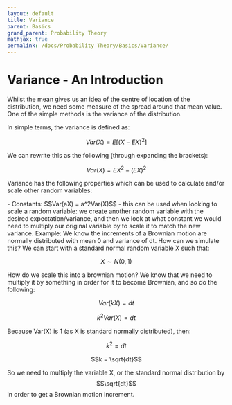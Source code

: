 ```yaml
---
layout: default
title: Variance 
parent: Basics
grand_parent: Probability Theory
mathjax: true
permalink: /docs/Probability Theory/Basics/Variance/
---
```


# Variance - An Introduction
Whilst the mean gives us an idea of the centre of location of the distribution, we need some measure of the spread around that mean value. One of the simple methods is the variance of the distribution. 

In simple terms, the variance is defined as:

$$Var(X) = E[(X - EX)^2]$$

We can rewrite this as the following (through expanding the brackets):

$$Var(X) = EX^2 - (EX)^2$$

Variance has the following properties which can be used to calculate and/or scale other random variables:

<div class="code-example" markdown="1">
- Constants: $$Var(aX) = a^2Var(X)$$ - this can be used when looking to scale a random variable: we create another random variable with the desired expectation/variance, and then we look at what constant we would need to multiply our original variable by to scale it to match the new variance. Example: We know the increments of a Brownian motion are normally distributed with mean 0 and variance of dt. How can we simulate this? We can start with a standard normal random variable X such that:

$$X \sim N(0,1)$$

How do we scale this into a brownian motion? We know that we need to multiply it by something in order for it to become Brownian, and so do the following:

$$Var(kX) = dt$$

$$k^2Var(X) = dt$$

Because Var(X) is 1 (as X is standard normally distributed), then:

$$k^2 = dt$$

$$k = \sqrt{dt}$$

So we need to multiply the variable X, or the standard normal distribution by $$\sqrt{dt}$$ in order to get a Brownian motion increment.

</div>
